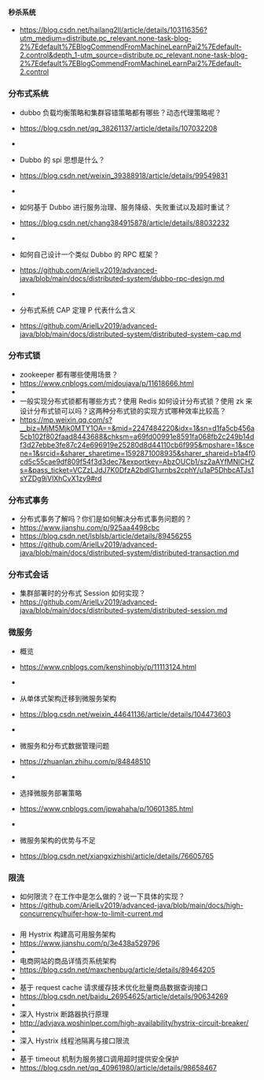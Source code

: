 #### 秒杀系统
+ https://blog.csdn.net/hailang2ll/article/details/103116356?utm_medium=distribute.pc_relevant.none-task-blog-2%7Edefault%7EBlogCommendFromMachineLearnPai2%7Edefault-2.control&depth_1-utm_source=distribute.pc_relevant.none-task-blog-2%7Edefault%7EBlogCommendFromMachineLearnPai2%7Edefault-2.control
### 分布式系统
+ dubbo 负载均衡策略和集群容错策略都有哪些？动态代理策略呢？
+ https://blog.csdn.net/qq_38261137/article/details/107032208
+ 
+ Dubbo 的 spi 思想是什么？
+ https://blog.csdn.net/weixin_39388918/article/details/99549831

+
+ 如何基于 Dubbo 进行服务治理、服务降级、失败重试以及超时重试？
+ https://blog.csdn.net/chang384915878/article/details/88032232

+
+ 如何自己设计一个类似 Dubbo 的 RPC 框架？
+ https://github.com/ArielLv2019/advanced-java/blob/main/docs/distributed-system/dubbo-rpc-design.md

+
+ 分布式系统 CAP 定理 P 代表什么含义
+ https://github.com/ArielLv2019/advanced-java/blob/main/docs/distributed-system/distributed-system-cap.md

### 分布式锁
+ zookeeper 都有哪些使用场景？
+ https://www.cnblogs.com/midoujava/p/11618666.html
+
+ 一般实现分布式锁都有哪些方式？使用 Redis 如何设计分布式锁？使用 zk 来设计分布式锁可以吗？这两种分布式锁的实现方式哪种效率比较高？
+ https://mp.weixin.qq.com/s?__biz=MjM5Mjk0MTY1OA==&mid=2247484220&idx=1&sn=d1fa5cb456a5cb102f802faad8443688&chksm=a69fd00991e8591fa068fb2c249b14df3d27ebbe3fe87c24e696919e25280d8d44110cb6f995&mpshare=1&scene=1&srcid=&sharer_sharetime=1592871008935&sharer_shareid=b1a4f0cd5c55cae9df809f54f3d3dec7&exportkey=AbzOUCb1/sz2aAYfMNlCHZs=&pass_ticket=VCZzLJdJ7K0DfzA2bdIG1urnbs2cphY/u1aP5DhbcATJs1sYZDg9iVlXhCvX1zy9#rd

### 分布式事务
+ 分布式事务了解吗？你们是如何解决分布式事务问题的？
+ https://www.jianshu.com/p/925aa4498cbc
+ https://blog.csdn.net/lsblsb/article/details/89456255
+ https://github.com/ArielLv2019/advanced-java/blob/main/docs/distributed-system/distributed-transaction.md

### 分布式会话
+ 集群部署时的分布式 Session 如何实现？
+ https://github.com/ArielLv2019/advanced-java/blob/main/docs/distributed-system/distributed-session.md

### 微服务
+ 概览
+ https://www.cnblogs.com/kenshinobiy/p/11113124.html
+
+ 从单体式架构迁移到微服务架构
+ https://blog.csdn.net/weixin_44641136/article/details/104473603
+
+ 微服务和分布式数据管理问题
+ https://zhuanlan.zhihu.com/p/84848510

+
+ 选择微服务部署策略
+ https://www.cnblogs.com/jpwahaha/p/10601385.html
+
+ 微服务架构的优势与不足
+ https://blog.csdn.net/xiangxizhishi/article/details/76605765

### 限流
+ 如何限流？在工作中是怎么做的？说一下具体的实现？
+ https://github.com/ArielLv2019/advanced-java/blob/main/docs/high-concurrency/huifer-how-to-limit-current.md
### 
+ 用 Hystrix 构建高可用服务架构
+ https://www.jianshu.com/p/3e438a529796
+ 
+ 电商网站的商品详情页系统架构
+ https://blog.csdn.net/maxchenbug/article/details/89464205
+
+ 基于 request cache 请求缓存技术优化批量商品数据查询接口
+ https://blog.csdn.net/baidu_26954625/article/details/90634269
+
+ 深入 Hystrix 断路器执行原理
+ http://advjava.woshinlper.com/high-availability/hystrix-circuit-breaker/
+
+ 深入 Hystrix 线程池隔离与接口限流
+
+ 基于 timeout 机制为服务接口调用超时提供安全保护
+ https://blog.csdn.net/qq_40961980/article/details/98658467
